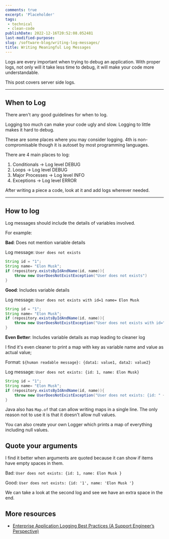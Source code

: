 ```yaml
---
comments: true
excerpt: 'Placeholder' 
tags:
 - technical
 - clean-code
publishDate: 2022-12-16T20:52:08.052481
last-modified-purpose:
slug: /software-blog/writing-log-messages/
title: Writing Meaningful Log Messages
---
```


Logs are every important when trying to debug an application. With proper logs, not only will it take less time to debug, it will make your code more understandable.

This post covers server side logs.

***

## **When to Log**

There aren't any good guidelines for when to log.

Logging too much can make your code ugly and slow. Logging to little makes it hard to debug.

These are some places where you may consider logging. 4th is non-compromisable though it is autoset by most programming languages.

There are 4 main places to log:
1. Conditionals -> Log level DEBUG
2. Loops -> Log level DEBUG
3. Major Processes -> Log level INFO
4. Exceptions -> Log level ERROR

After writing a piece a code, look at it and add logs wherever needed.

***

## **How to log**

Log messages should include the details of variables involved.

For example:

**Bad**: Does not mention variable details

Log message: `User does not exists`

```java
String id = "1";
String name= "Elon Musk";
if (repository.existsByIdAndName(id, name)){
    throw new UserDoesNotExistException("User does not exists")
}
```

**Good**: Includes variable details

Log message: `User does not exists with id=1 name= Elon Musk`

```java
String id = "1";
String name= "Elon Musk";
if (repository.existsByIdAndName(id, name)){
    throw new UserDoesNotExistException("User does not exists with id="+id + " name= "+ name);
}
```

**Even Better**: Includes variable details as map leading to cleaner log

I find it's even cleaner to print a map with key as variable name and value as actual value;

Format: `${human readable message}: {data1: value1, data2: value2}`

Log message: `User does not exists: {id: 1, name: Elon Musk}`

```java
String id = "1";
String name= "Elon Musk";
if (repository.existsByIdAndName(id, name)){
    throw new UserDoesNotExistException("User does not exists: {id: " + id +  ", name: " + name + "}");
}
```

Java also has `Map.of` that can allow writing maps in a single line. The only reason not to use it is that it doesn't allow null values.

You can also create your own Logger which prints a map of everything including null values.

## Quote your arguments

I find it better when arguments are quoted because it can show if items have empty spaces in them.

Bad: `User does not exists: {id: 1, name: Elon Musk }`

Good: `User does not exists: {id: '1', name: 'Elon Musk '}`

We can take a look at the second log and see we have an extra space in the end.

## More resources

- [Enterprise Application Logging Best Practices (A Support Engineer’s Perspective)](https://betterprogramming.pub/application-logging-best-practices-a-support-engineers-perspective-b17d0ef1c5df)